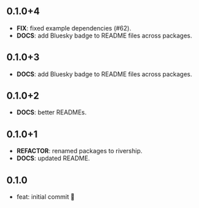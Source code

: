 ## 0.1.0+4

 - **FIX**: fixed example dependencies (#62).
 - **DOCS**: add Bluesky badge to README files across packages.

## 0.1.0+3

 - **DOCS**: add Bluesky badge to README files across packages.

## 0.1.0+2

 - **DOCS**: better READMEs.

## 0.1.0+1

 - **REFACTOR**: renamed packages to rivership.
 - **DOCS**: updated README.

## 0.1.0

- feat: initial commit 🎉
